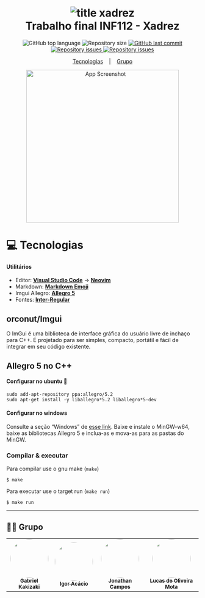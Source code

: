 <h1 align="center">
    <img alt="title xadrez" src="https://cdn.megajogos.com.br/images/premium/game-logo/chess-m_pt_BR.png" />
    <br>
    Trabalho final INF112 - Xadrez
</h1>

<p align="center">
  <img alt="GitHub top language" src="https://img.shields.io/github/languages/top/INF112-Programacao2/20222-team-2">

  <img alt="Repository size" src="https://img.shields.io/github/repo-size/INF112-Programacao2/20222-team-2">

  <a href="https://github.com/lukemorales/bancointer/commits/master">
    <img alt="GitHub last commit" src="https://img.shields.io/github/last-commit/INF112-Programacao2/20222-team-2">
  </a>

  <a href="https://github.com/INF112-Programacao2/20222-team-2/issues">
    <img alt="Repository issues" src="https://img.shields.io/github/issues-closed/INF112-Programacao2/20222-team-2">
  </a>

  <a href="https://github.com/INF112-Programacao2/20222-team-2/issues">
    <img alt="Repository issues" src="https://img.shields.io/github/issues/INF112-Programacao2/20222-team-2">
  </a>
</p>

<p align="center">
  <a href="#Tecnologias">Tecnologias</a>
  &nbsp;&nbsp;&nbsp;|&nbsp;&nbsp;&nbsp;
  <a href="#Grupo">Grupo</a>
</p>

<p align="center">
  <img alt="App Screenshot" src="./assets/readme_1.gif" width="400" height="400">
</p>

<p id="Tecnologias"></p>

# :computer: Tecnologias

#### **Utilitários**

-   Editor:  **[Visual Studio Code](https://code.visualstudio.com/)** → **[Neovim](https://neovim.io/)**
-   Markdown:  **[Markdown Emoji](https://gist.github.com/rxaviers/7360908)**
-   Imgui Allegro:  **[Allegro 5](https://liballeg.org/)**
-   Fontes:  **[Inter-Regular](https://fonts.google.com/specimen/Inter)**

## orconut/Imgui
O ImGui é uma biblioteca de interface gráfica do usuário livre de inchaço para C++. É projetado para ser simples, compacto, portátil e fácil de integrar em seu código existente.
## Allegro 5 no C++

#### Configurar no ubuntu :penguin:
```
sudo add-apt-repository ppa:allegro/5.2
sudo apt-get install -y liballegro*5.2 liballegro*5-dev
```

#### Configurar no windows
Consulte a seção “Windows” de [esse link](https://github.com/liballeg/allegro_wiki/wiki/Quickstart).
Baixe e instale o MinGW-w64, baixe as bibliotecas Allegro 5 e inclua-as e mova-as para as pastas do MinGW.

### Compilar & executar
Para compilar use o gnu make (`make`)
```
$ make
```

Para executar use o target run (`make run`)
```
$ make run
```

-----------
<p id="Grupo"></p>

## 👨‍💻 Grupo

<table>
  <tr>
    <td align="center"><a href="https://github.com/kakig"><img style="border-radius: 50%;" src="https://avatars.githubusercontent.com/u/36053545?v=4" width="100px;" alt=""/><br /><sub><b>Gabriel Kakizaki</b></sub></a><br /><a href="https://github.com/kakig" title="Gabriel Kakizaki"></a></td>
    <td align="center"><a href="https://github.com/igornorante"><img style="border-radius: 50%;" src="https://avatars.githubusercontent.com/u/113126873?v=4" width="100px;" alt=""/><br /><sub><b>Igor Acácio</b></sub></a><br /><a href="https://github.com/igornorante" title="Igor Acácio"></a></td>
    <td align="center"><a href="https://github.com/JonathanSCampos"><img style="border-radius: 50%;" src="https://avatars.githubusercontent.com/u/113953437?v=4" width="100px;" alt=""/><br /><sub><b>
Jonathan Campos</b></sub></a><br /><a href="https://github.com/JonathanSCampos" title="Jonathan Campos"></a></td>
    <td align="center"><a href="https://github.com/LucasMGcode"><img style="border-radius: 50%;" src="https://avatars.githubusercontent.com/u/46237033?v=4" width="100px;" alt=""/><br /><sub><b>Lucas de Oliveira Mota</b></sub></a><br /><a href="https://github.com/LucasMGcode" title="Lucas de Oliveira Mota"></a></td>    
  </tr>
</table>
